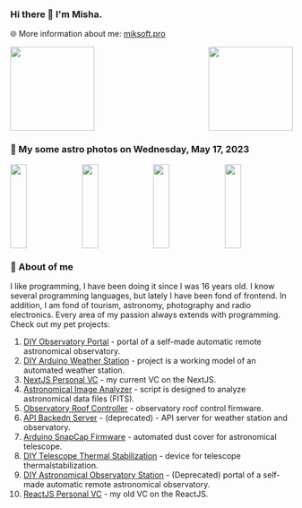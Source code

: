 ### Hi there 👋 I'm Misha.
🌐 More information about me: [miksoft.pro](https://miksoft.pro)

<div style="display: flex; justify-content: space-between; flex-wrap: nowrap;">
  <img src="https://github-readme-stats.vercel.app/api?username=miksrv&show_icons=true&theme=slateorange&hide_title=true&include_all_commits=true&count_private=true" style="height: 150px;" />
  <img src="https://github-readme-stats.vercel.app/api/top-langs/?username=miksrv&langs_count=6&layout=compact&theme=slateorange" style="height: 150px;" />
</div>

### 🚀 My some astro photos on Wednesday, May 17, 2023

<div style="display: flex; justify-content: space-between;">
   <img src="https://astro.miksoft.pro/api/photos/NGC_6995-900m-2021.08.05_thumb.jpg" alt="" style="width: 24%; height: 150px; object-fit: cover;" />
   <img src="https://astro.miksoft.pro/api/photos/M27-370m-2022.06.16_thumb.jpg" alt="" style="width: 24%; height: 150px; object-fit: cover;" />
   <img src="https://astro.miksoft.pro/api/photos/M5-60m-2021.08.06_thumb.jpg" alt="" style="width: 24%; height: 150px; object-fit: cover;" />
   <img src="https://astro.miksoft.pro/api/photos/NGC_2239-160m-2021.03.21_thumb.jpg" alt="" style="width: 24%; height: 150px; object-fit: cover;" />
</div>

### 🔭 About of me

I like programming, I have been doing it since I was 16 years old. I know several programming languages, but lately I have been fond of frontend. In addition, I am fond of tourism, astronomy, photography and radio electronics. Every area of my passion always extends with programming. Check out my pet projects:

1. [DIY Observatory Portal](https://github.com/miksrv/astronomy-portal) - portal of a self-made automatic remote astronomical observatory.
2. [DIY Arduino Weather Station](https://github.com/miksrv/arduino-weather-station) - project is a working model of an automated weather station.
3. [NextJS Personal VC](https://github.com/miksrv/nextjs-vcard-project) - my current VC on the NextJS.
4. [Astronomical Image Analyzer](https://github.com/miksrv/fits-parser) - script is designed to analyze astronomical data files (FITS).
5. [Observatory Roof Controller](https://github.com/miksrv/indi-rollroof) - observatory roof control firmware.
6. [API Backedn Server](https://github.com/miksrv/api-backend) - (deprecated) - API server for weather station and observatory.
7. [Arduino SnapCap Firmware](https://github.com/miksrv/arduino-snapcap) - automated dust cover for astronomical telescope.
8. [DIY Telescope Thermal Stabilization](https://github.com/miksrv/telescope_thermal_stabilization) - device for telescope thermalstabilization.
9. [DIY Astronomical Observatory Station](https://github.com/miksrv/observatory) - (Deprecated) portal of a self-made automatic remote astronomical observatory.
10. [ReactJS Personal VC](https://github.com/miksrv/react-personal-webpage) - my old VC on the ReactJS.

